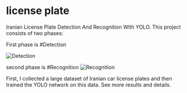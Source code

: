 # license plate
Iranian License Plate Detection And Recognition With YOLO.
This project consists of two phases:

First phase is #Detection

![Detection](https://user-images.githubusercontent.com/115239569/194570072-6bf64f73-b84e-4e65-98c2-f0530e19b52b.jpg)


second phase is #Recognition
![Recognition](https://user-images.githubusercontent.com/115239569/194570318-a67b153a-1ce6-4e08-b294-777d219ba99c.jpg)

First, I collected a large dataset of Iranian car license plates and then trained the YOLO network on this data. See more results and details.
